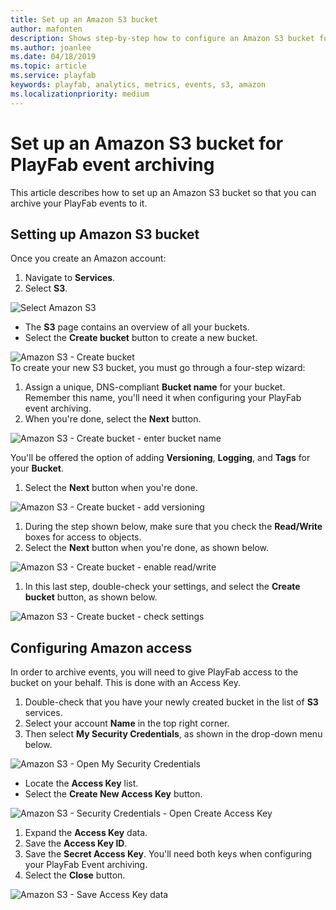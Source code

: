 ```yaml
---
title: Set up an Amazon S3 bucket
author: mafonten
description: Shows step-by-step how to configure an Amazon S3 bucket for PlayFab event archiving.
ms.author: joanlee
ms.date: 04/18/2019
ms.topic: article
ms.service: playfab
keywords: playfab, analytics, metrics, events, s3, amazon
ms.localizationpriority: medium
---
```


# Set up an Amazon S3 bucket for PlayFab event archiving

This article describes how to set up an Amazon S3 bucket so that you can archive your PlayFab events to it.

## Setting up Amazon S3 bucket

Once you create an Amazon account:

1. Navigate to **Services**.
2. Select **S3**.

![Select Amazon S3](media/tutorials/select-amazon-s3.png)  

- The **S3** page contains an overview of all your buckets.
- Select the **Create bucket** button to create a new bucket.

![Amazon S3 - Create bucket](media/tutorials/amazon-s3-create-bucket.png)  
To create your new S3 bucket, you must go through a four-step wizard:

1. Assign a unique, DNS-compliant **Bucket name** for your bucket. Remember this name, you'll need it when configuring your PlayFab event archiving.
2. When you're done, select the **Next** button.

![Amazon S3 - Create bucket - enter bucket name](media/tutorials/amazon-s3-create-bucket-enter-bucket-name.png)  

You'll be offered the option of adding **Versioning**, **Logging**, and **Tags** for your **Bucket**.

1. Select the **Next** button when you're done.

![Amazon S3 - Create bucket - add versioning](media/tutorials/amazon-s3-create-bucket-add-versioning.png)  

1. During the step shown below, make sure that you check the **Read/Write** boxes for access to objects.
2. Select the **Next** button when you're done, as shown below.

![Amazon S3 - Create bucket - enable read/write](media/tutorials/amazon-s3-create-bucket-enable-read-write.png)  

1. In this last step, double-check your settings, and select the **Create bucket** button, as shown below.

![Amazon S3 - Create bucket - check settings](media/tutorials/amazon-s3-create-bucket-check-settings.png)  

## Configuring Amazon access

In order to archive events, you will need to give PlayFab access to the bucket on your behalf. This is done with an Access Key.

1. Double-check that you have your newly created bucket in the list of **S3** services.
2. Select your account **Name** in the top right corner.
3. Then select **My Security Credentials**, as shown in the drop-down menu below.

![Amazon S3 - Open My Security Credentials](media/tutorials/amazon-s3-open-my-security-credentials.png)  

- Locate the **Access Key** list.
- Select the **Create New Access Key** button.

![Amazon S3 - Security Credentials - Open Create Access Key](media/tutorials/amazon-s3-security-credentials-open-create-access-key.png)  

1. Expand the **Access Key** data.
2. Save the **Access Key ID**.
3. Save the **Secret Access Key**. You'll need both keys when configuring your PlayFab Event archiving.
4. Select the **Close** button.

![Amazon S3 - Save Access Key data](media/tutorials/amazon-s3-security-credentials-save-access-key-data.png)  
